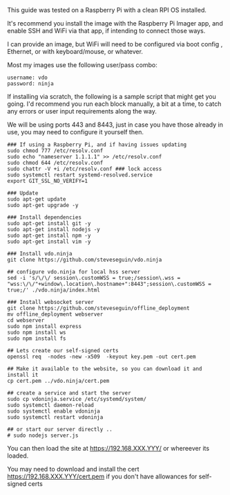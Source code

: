 This guide was tested on a Raspberry Pi with a clean RPI OS installed.

It's recommend you install the image with the Raspberry Pi Imager app, and enable SSH and WiFi via that app, if intending to connect those ways.

I can provide an image, but WiFi will need to be configured via boot config , Ethernet, or with keyboard/mouse, or whatever.

Most my images use the following user/pass combo:
```
username: vdo 
password: ninja
```

If installing via scratch, the following is a sample script that might get you going. I'd recommend you run each block manually, a bit at a time, to catch any errors or user input requirements along the way.

We will be using ports 443 and 8443, just in case you have those already in use, you may need to configure it yourself then.

```
### If using a Raspberry Pi, and if having issues updating
sudo chmod 777 /etc/resolv.conf
sudo echo "nameserver 1.1.1.1" >> /etc/resolv.conf
sudo chmod 644 /etc/resolv.conf
sudo chattr -V +i /etc/resolv.conf ### lock access
sudo systemctl restart systemd-resolved.service
export GIT_SSL_NO_VERIFY=1

### Update
sudo apt-get update
sudo apt-get upgrade -y

### Install dependencies
sudo apt-get install git -y
sudo apt-get install nodejs -y
sudo apt-get install npm -y
sudo apt-get install vim -y

### Install vdo.ninja 
git clone https://github.com/steveseguin/vdo.ninja

## configure vdo.ninja for local hss server
sed -i 's/\/\/ session\.customWSS = true;/session\.wss = "wss:\/\/"+window\.location\.hostname+":8443";session\.customWSS = true;/' ./vdo.ninja/index.html

### Install websocket server
git clone https://github.com/steveseguin/offline_deployment
mv offline_deployment webserver
cd webserver
sudo npm install express
sudo npm install ws
sudo npm install fs

## Lets create our self-signed certs
openssl req  -nodes -new -x509  -keyout key.pem -out cert.pem

## Make it available to the website, so you can download it and install it
cp cert.pem ../vdo.ninja/cert.pem

## create a service and start the server
sudo cp vdoninja.service /etc/systemd/system/
sudo systemctl daemon-reload
sudo systemctl enable vdoninja
sudo systemctl restart vdoninja

## or start our server directly ..
# sudo nodejs server.js

```

You can then load the site at https://192.168.XXX.YYY/ or whereever its loaded.

You may need to download and install the cert https://192.168.XXX.YYY/cert.pem if you don't have allowances for self-signed certs
